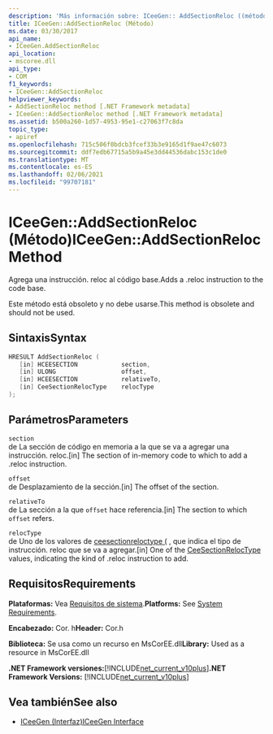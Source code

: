 ```yaml
---
description: 'Más información sobre: ICeeGen:: AddSectionReloc ((método)'
title: ICeeGen::AddSectionReloc (Método)
ms.date: 03/30/2017
api_name:
- ICeeGen.AddSectionReloc
api_location:
- mscoree.dll
api_type:
- COM
f1_keywords:
- ICeeGen::AddSectionReloc
helpviewer_keywords:
- AddSectionReloc method [.NET Framework metadata]
- ICeeGen::AddSectionReloc method [.NET Framework metadata]
ms.assetid: b500a260-1d57-4953-95e1-c27063f7c8da
topic_type:
- apiref
ms.openlocfilehash: 715c506f0bdcb3fcef33b3e9165d1f9ae47c6073
ms.sourcegitcommit: ddf7edb67715a5b9a45e3dd44536dabc153c1de0
ms.translationtype: MT
ms.contentlocale: es-ES
ms.lasthandoff: 02/06/2021
ms.locfileid: "99707181"
---
```

# <a name="iceegenaddsectionreloc-method"></a><span data-ttu-id="22904-103">ICeeGen::AddSectionReloc (Método)</span><span class="sxs-lookup"><span data-stu-id="22904-103">ICeeGen::AddSectionReloc Method</span></span>

<span data-ttu-id="22904-104">Agrega una instrucción. reloc al código base.</span><span class="sxs-lookup"><span data-stu-id="22904-104">Adds a .reloc instruction to the code base.</span></span>  
  
 <span data-ttu-id="22904-105">Este método está obsoleto y no debe usarse.</span><span class="sxs-lookup"><span data-stu-id="22904-105">This method is obsolete and should not be used.</span></span>  
  
## <a name="syntax"></a><span data-ttu-id="22904-106">Sintaxis</span><span class="sxs-lookup"><span data-stu-id="22904-106">Syntax</span></span>  
  
```cpp  
HRESULT AddSectionReloc (  
   [in] HCEESECTION            section,  
   [in] ULONG                  offset,  
   [in] HCEESECTION            relativeTo,
   [in] CeeSectionRelocType    relocType  
);  
```  
  
## <a name="parameters"></a><span data-ttu-id="22904-107">Parámetros</span><span class="sxs-lookup"><span data-stu-id="22904-107">Parameters</span></span>  

 `section`  
 <span data-ttu-id="22904-108">de La sección de código en memoria a la que se va a agregar una instrucción. reloc.</span><span class="sxs-lookup"><span data-stu-id="22904-108">[in] The section of in-memory code to which to add a .reloc instruction.</span></span>  
  
 `offset`  
 <span data-ttu-id="22904-109">de Desplazamiento de la sección.</span><span class="sxs-lookup"><span data-stu-id="22904-109">[in] The offset of the section.</span></span>  
  
 `relativeTo`  
 <span data-ttu-id="22904-110">de La sección a la que `offset` hace referencia.</span><span class="sxs-lookup"><span data-stu-id="22904-110">[in] The section to which `offset` refers.</span></span>  
  
 `relocType`  
 <span data-ttu-id="22904-111">de Uno de los valores de [ceesectionreloctype (](ceesectionreloctype-enumeration.md) , que indica el tipo de instrucción. reloc que se va a agregar.</span><span class="sxs-lookup"><span data-stu-id="22904-111">[in] One of the [CeeSectionRelocType](ceesectionreloctype-enumeration.md) values, indicating the kind of .reloc instruction to add.</span></span>  
  
## <a name="requirements"></a><span data-ttu-id="22904-112">Requisitos</span><span class="sxs-lookup"><span data-stu-id="22904-112">Requirements</span></span>  

 <span data-ttu-id="22904-113">**Plataformas:** Vea [Requisitos de sistema](../../get-started/system-requirements.md).</span><span class="sxs-lookup"><span data-stu-id="22904-113">**Platforms:** See [System Requirements](../../get-started/system-requirements.md).</span></span>  
  
 <span data-ttu-id="22904-114">**Encabezado:** Cor. h</span><span class="sxs-lookup"><span data-stu-id="22904-114">**Header:** Cor.h</span></span>  
  
 <span data-ttu-id="22904-115">**Biblioteca:** Se usa como un recurso en MsCorEE.dll</span><span class="sxs-lookup"><span data-stu-id="22904-115">**Library:** Used as a resource in MsCorEE.dll</span></span>  
  
 <span data-ttu-id="22904-116">**.NET Framework versiones:**[!INCLUDE[net_current_v10plus](../../../../includes/net-current-v10plus-md.md)]</span><span class="sxs-lookup"><span data-stu-id="22904-116">**.NET Framework Versions:** [!INCLUDE[net_current_v10plus](../../../../includes/net-current-v10plus-md.md)]</span></span>  
  
## <a name="see-also"></a><span data-ttu-id="22904-117">Vea también</span><span class="sxs-lookup"><span data-stu-id="22904-117">See also</span></span>

- [<span data-ttu-id="22904-118">ICeeGen (Interfaz)</span><span class="sxs-lookup"><span data-stu-id="22904-118">ICeeGen Interface</span></span>](iceegen-interface.md)
